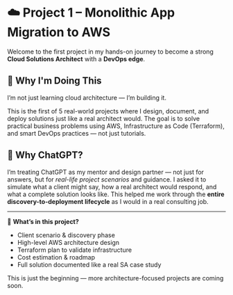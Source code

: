# ☁️ Project 1 – Monolithic App Migration to AWS

Welcome to the first project in my hands-on journey to become a strong **Cloud Solutions Architect** with a **DevOps edge**.

## 🚀 Why I'm Doing This

I’m not just learning cloud architecture — I’m building it.

This is the first of 5 real-world projects where I design, document, and deploy solutions just like a real architect would. The goal is to solve practical business problems using AWS, Infrastructure as Code (Terraform), and smart DevOps practices — not just tutorials.

## 🤖 Why ChatGPT?

I’m treating ChatGPT as my mentor and design partner — not just for answers, but for *real-life project scenarios* and guidance. I asked it to simulate what a client might say, how a real architect would respond, and what a complete solution looks like. This helped me work through the **entire discovery-to-deployment lifecycle** as I would in a real consulting job.

---

📄 **What’s in this project?**
- Client scenario & discovery phase
- High-level AWS architecture design
- Terraform plan to validate infrastructure
- Cost estimation & roadmap
- Full solution documented like a real SA case study

This is just the beginning — more architecture-focused projects are coming soon.
